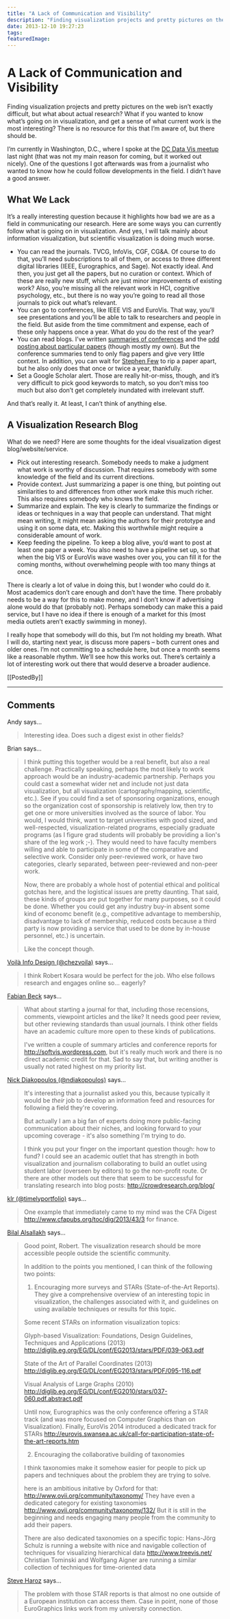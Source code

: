 ```yaml
---
title: "A Lack of Communication and Visibility"
description: "Finding visualization projects and pretty pictures on the web isn’t exactly difficult, but what about actual research? What if you wanted to know what’s going on in visualization, and get a sense of what current work is the most interesting? There is no resource for this that I’m aware of, but there should be."
date: 2013-12-10 19:27:23
tags: 
featuredImage: 
---
```


# A Lack of Communication and Visibility

Finding visualization projects and pretty pictures on the web isn’t exactly difficult, but what about actual research? What if you wanted to know what’s going on in visualization, and get a sense of what current work is the most interesting? There is no resource for this that I’m aware of, but there should be.

I’m currently in Washington, D.C., where I spoke at the <a href="http://www.meetup.com/Data-Visualization-DC/events/153228162/">DC Data Vis meetup</a> last night (that was not my main reason for coming, but it worked out nicely). One of the questions I got afterwards was from a journalist who wanted to know how he could follow developments in the field. I didn’t have a good answer.

## What We Lack

It’s a really interesting question because it highlights how bad we are as a field in communicating our research. Here are some ways you can currently follow what is going on in visualization. And yes, I will talk mainly about information visualization, but scientific visualization is doing much worse.

<ul>
	<li>You can read the journals. TVCG, InfoVis, CGF, CG&amp;A. Of course to do that, you’ll need subscriptions to all of them, or access to three different digital libraries (IEEE, Eurographics, and Sage). Not exactly ideal. And then, you just get all the papers, but no curation or context. Which of these are really new stuff, which are just minor improvements of existing work? Also, you’re missing all the relevant work in HCI, cognitive psychology, etc., but there is no way you’re going to read all those journals to pick out what’s relevant.</li>
	<li>You can go to conferences, like IEEE VIS and EuroVis. That way, you’ll see presentations and you’ll be able to talk to researchers and people in the field. But aside from the time commitment and expense, each of these only happens once a year. What do you do the rest of the year?</li>
	<li>You can read blogs. I’ve written <a href="/tag/conference">summaries of conferences</a> and the <a href="/section/papers">odd posting about particular papers</a> (though mostly my own). But the conference summaries tend to only flag papers and give very little context. In addition, you can wait for <a href="http://www.perceptualedge.com/blog/">Stephen Few</a> to rip a paper apart, but he also only does that once or twice a year, thankfully.</li>
	<li>Set a Google Scholar alert. Those are really hit-or-miss, though, and it’s very difficult to pick good keywords to match, so you don’t miss too much but also don’t get completely inundated with irrelevant stuff.</li>
</ul>

And that’s really it. At least, I can’t think of anything else.

## A Visualization Research Blog

What do we need? Here are some thoughts for the ideal visualization digest blog/website/service.
<ul>
	<li>Pick out interesting research. Somebody needs to make a judgment what work is worthy of discussion. That requires somebody with some knowledge of the field and its current directions.</li>
	<li>Provide context. Just summarizing a paper is one thing, but pointing out similarities to and differences from other work make this much richer. This also requires somebody who knows the field.</li>
	<li>Summarize and explain. The key is clearly to summarize the findings or ideas or techniques in a way that people can understand. That might mean writing, it might mean asking the authors for their prototype and using it on some data, etc. Making this worthwhile might require a considerable amount of work.</li>
	<li>Keep feeding the pipeline. To keep a blog alive, you’d want to post at least one paper a week. You also need to have a pipeline set up, so that when the big VIS or EuroVis wave washes over you, you can fill it for the coming months, without overwhelming people with too many things at once.</li>
</ul>
There is clearly a lot of value in doing this, but I wonder who could do it. Most academics don’t care enough and don’t have the time. There probably needs to be a way for this to make money, and I don’t know if advertising alone would do that (probably not). Perhaps somebody can make this a paid service, but I have no idea if there is enough of a market for this (most media outlets aren’t exactly swimming in money).

I really hope that somebody will do this, but I’m not holding my breath. What I will do, starting next year, is discuss more papers – both current ones and older ones. I’m not committing to a schedule here, but once a month seems like a reasonable rhythm. We’ll see how this works out. There’s certainly a lot of interesting work out there that would deserve a broader audience.

[[PostedBy]]

<aside class="comments">

---
## Comments

Andy says…
>	Interesting idea. Does such a digest exist in other fields?

Brian says…
>	I think putting this together would be a real benefit, but also a real challenge.  Practically speaking, perhaps the most likely to work approach would be an industry-academic partnership.  Perhaps you could cast a somewhat wider net and include not just data visualization, but all visualization (cartography/mapping, scientific, etc.).  See if you could find a set of sponsoring organizations, enough so the organization cost of sponsorship is relatively low, then try to get one or more universities involved as the source of labor.  You would, I would think, want to target universities with good sized, and well-respected, visualization-related programs, especially graduate programs (as I figure grad students will probably be providing a lion's share of the leg work ;-).  They would need to have faculty members willing and able to participate in some of the comparative and selective work.  Consider only peer-reviewed work, or have two categories, clearly separated, between peer-reviewed and non-peer work.
>	
>	Now, there are probably a whole host of potential ethical and political gotchas here, and the logistical issues are pretty daunting.  That said, these kinds of groups are put together for many purposes, so it could be done.  Whether you could get any industry buy-in absent some kind of economc benefit (e.g., competitive advantage to membership, disadvantage to lack of membership, reduced costs because a third party is now providing a service that used to be done by in-house personnel, etc.) is uncertain.
>	
>	Like the concept though.

<a href="http://twitter.com/chezvoila" rel="nofollow noopener" target="_blank">Voilà Info Design (@chezvoila)</a> says…
>	I think Robert Kosara would be perfect for the job. Who else follows research and engages online so... eagerly?

<a href="http://research.fbeck.com" rel="nofollow noopener" target="_blank">Fabian Beck</a> says…
>	What about starting a journal for that, including those recensions, comments, viewpoint articles and the like? It needs good peer review, but other reviewing standards than usual journals. I think other fields have an academic culture more open to these kinds of publications.
>	
>	I've written a couple of summary articles and conference reports for http://softvis.wordpress.com, but it's really much work and there is no direct academic credit for that. Sad to say that, but writing another is usually not rated highest on my priority list.

<a href="http://twitter.com/ndiakopoulos" rel="nofollow noopener" target="_blank">Nick Diakopoulos (@ndiakopoulos)</a> says…
>	It's interesting that a journalist asked you this, because typically it would be *their* job to develop an information feed and resources for following a field they're covering. 
>	
>	But actually I am a big fan of experts doing more public-facing communication about their niches, and looking forward to your upcoming coverage - it's also something I'm trying to do. 
>	
>	I think you put your finger on the important question though: how to fund? I could see an academic outlet that has strength in both visualization and journalism collaborating to build an outlet using student labor (overseen by editors) to go the non-profit route. Or there are other models out there that seem to be successful for translating research into blog posts: http://crowdresearch.org/blog/

<a href="http://twitter.com/timelyportfolio" rel="nofollow noopener" target="_blank">klr (@timelyportfolio)</a> says…
>	One example that immediately came to my mind was the CFA Digest http://www.cfapubs.org/toc/dig/2013/43/3 for finance.

<a href="http://www.cvast.tuwien.ac.at/~bilal" rel="nofollow noopener" target="_blank">Bilal Alsallakh</a> says…
>	Good point, Robert. The visualization research should be more accessible people outside the scientific community.
>	
>	In addition to the points you mentioned, I can think of the following two points:
>	
>	1. Encouraging more surveys and STARs (State-of-the-Art Reports).
>	They give a comprehensive overview of an interesting topic in visualization, the challenges associated with it, and guidelines on using available techniques or results for this topic.
>	
>	Some recent STARs on information visualization topics:
>	
>	Glyph-based Visualization: Foundations, Design Guidelines, Techniques and Applications (2013)
>	http://diglib.eg.org/EG/DL/conf/EG2013/stars/PDF/039-063.pdf
>	
>	State of the Art of Parallel Coordinates (2013)
>	http://diglib.eg.org/EG/DL/conf/EG2013/stars/PDF/095-116.pdf
>	
>	Visual Analysis of Large Graphs (2010)
>	http://diglib.eg.org/EG/DL/conf/EG2010/stars/037-060.pdf.abstract.pdf 
>	
>	Until now, Eurographics was the only conference offering a STAR track (and was more focused on Computer Graphics than on Visualization).
>	Finally, EuroVis 2014 introduced a dedicated track for STARs
>	http://eurovis.swansea.ac.uk/call-for-participation-state-of-the-art-reports.htm
>	
>	
>	2. Encouraging the collaborative building of taxonomies
>	
>	I think taxonomies make it somehow easier for people to pick up papers and techniques about the problem they are trying to solve.
>	
>	here is an ambitious initative by Oxford for that: http://www.ovii.org/community/taxonomy/
>	They have even a dedicated category for existing taxonomies http://www.ovii.org/community/taxonomy/132/
>	But it is still in the beginning and needs engaging many people from the community to add their papers.
>	
>	There are also dedicated taxonomies on a specific topic:
>	Hans-Jörg Schulz is running a website with nice and navigable collection of techniques for visualizing hierarchical data http://www.treevis.net/
>	Christian Tominski and Wolfgang Aigner are running a similar collection of techniques for time-oriented data

<a href="http://steveharoz.com" rel="nofollow noopener" target="_blank">Steve Haroz</a> says…
>	The problem with those STAR reports is that almost no one outside of a European institution can access them. Case in point, none of those EuroGraphics links work from my university connection.

</aside>

